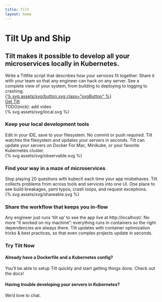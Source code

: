 ```yaml
---
title: Tilt
layout: home
---
```


# Tilt Up and Ship

## Tilt makes it possible to develop all your microservices locally in Kubernetes.

<div class="u-blockTwoThirds">
Write a Tiltfile script that describes how your services fit together. Share it
with your team so that any engineer can hack on any server. See a complete view
of your system, from building to deploying to logging to crashing.
</div>

<div class="block">
<div class="svgButton">
  <a href="https://github.com/windmilleng/tilt">
    {% svg assets/svg/button.svg class="svgButton" %}
    <div class="fontLabel svgButton-text">
      Get Tilt
    </div>
  </a>
</div>
</div>

<div class="block">
  TODO(nick): add video
</div>

<div class="row">
  <div class="col-1of3">
    {% svg assets/svg/local.svg %}
  </div>
  <div class="col-2of3">
  <h3>Keep your local development tools</h3>

  <div>
  Edit in your IDE, save to your filesystem. No commit or push required. Tilt
  watches the filesystem and updates your servers in seconds. Tilt can update your
  servers on Docker For Mac, Minikube, or your favorite Kubernetes cluster.
  </div>
  </div>
</div>

<div class="row">
  <div class="col-1of3">
    <div>{% svg assets/svg/observable.svg %}</div>
  </div>
  <div class="col-2of3">
  <h3>Find your way in a maze of microservices</h3>

  <div>
  Stop playing 20 questions with kubectl each time your app misbehaves. Tilt
  collects problems from across tools and services into one UI. One place to see
  build breakages, yaml typos, crash loops, and request exceptions.
  </div>
  </div>
</div>

<div class="row">
  <div class="col-1of3">
    {% svg assets/svg/shareable.svg %}
  </div>
  <div class="col-2of3">
  <h3>Share the workflow that keeps you in-flow</h3>

  <div>
  Any engineer just runs ‘tilt up’ to see the app live at http://localhost/. No
  more “it worked on my machine”: everything runs in containers so the right
  dependencies are always there. Tilt updates with container optimization tricks &
  best practices, so that even complex projects update in seconds.
  </div>
  </div>
</div>

### Try Tilt Now

#### Already have a Dockerfile and a Kubernetes config?

You’ll be able to setup Tilt
quickly and start getting things done. Check out the docs!

#### Having trouble developing your servers in Kubernetes?

We’d love to chat.
